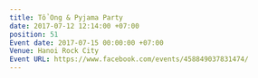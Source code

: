 ```yaml
---
title: Tổ Ong & Pyjama Party
date: 2017-07-12 12:14:00 +07:00
position: 51
Event date: 2017-07-15 00:00:00 +07:00
Venue: Hanoi Rock City
Event URL: https://www.facebook.com/events/458849037831474/
---
```


